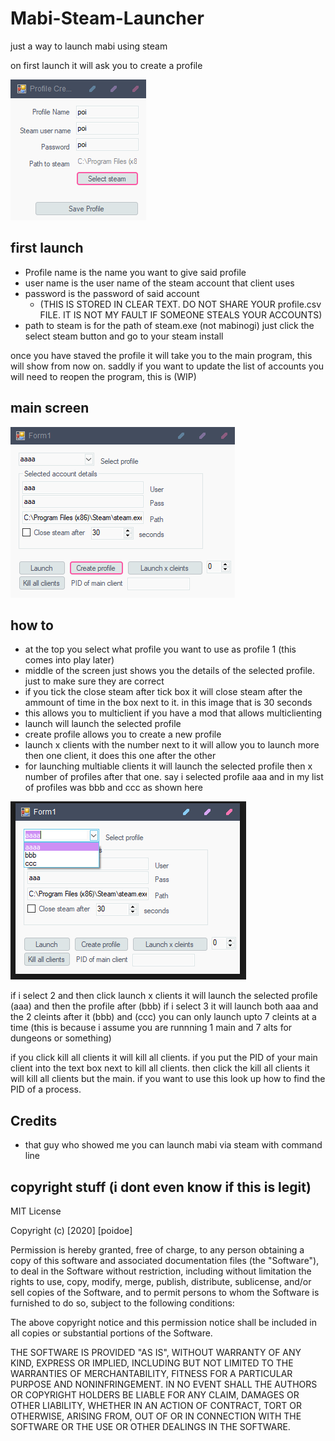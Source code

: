 # Mabi-Steam-Launcher
just a way to launch mabi using steam 

on first launch it will ask you to create a profile


![Preview](createprofile.png)

## first launch
* Profile name is the name you want to give said profile
* user name is the user name of the steam account that client uses
* password is the password of said account 
  * (THIS IS STORED IN CLEAR TEXT. DO NOT SHARE YOUR profile.csv FILE. IT IS NOT MY FAULT IF SOMEONE STEALS YOUR ACCOUNTS)
* path to steam is for the path of steam.exe (not mabinogi) just click the select steam button and go to your steam install

once you have staved the profile it will take you to the main program, this will show from now on.
saddly if you want to update the list of accounts you will need to reopen the program, this is (WIP)


## main screen
![Preview](mainscreen.png)

## how to
* at the top you select what profile you want to use as profile 1 (this comes into play later)
* middle of the screen just shows you the details of the selected profile. just to make sure they are correct
* if you tick the close steam after tick box it will close steam after the ammount of time in the box next to it. in this image that is 30 seconds
* this allows you to multiclient if you have a mod that allows multiclienting
* launch will launch the selected profile
* create profile allows you to create a new profile
* launch x clients with the number next to it will allow you to launch more then one client, it does this one after the other
* for launching multiable clients it will launch the selected profile then x number of profiles after that one.
say i selected profile aaa and in my list of profiles was bbb and ccc as shown here


![Preview](more.png)

if i select 2 and then click launch x clients it will launch the selected profile (aaa) and then the profile after (bbb) 
if i select 3 it will launch both aaa and the 2 cleints after it (bbb) and (ccc)
you can only launch upto 7 cleints at a time (this is because i assume you are runnning 1 main and 7 alts for dungeons or something)

if you click kill all clients it will kill all clients.
if you put the PID of your main client into the text box next to kill all clients. then click the kill all clients it will kill all clients but the main.
if you want to use this look up how to find the PID of a process. 

## Credits
* that guy who showed me you can launch mabi via steam with command line

## copyright stuff (i dont even know if this is legit)

MIT License

Copyright (c) [2020] [poidoe]

Permission is hereby granted, free of charge, to any person obtaining a copy
of this software and associated documentation files (the "Software"), to deal
in the Software without restriction, including without limitation the rights
to use, copy, modify, merge, publish, distribute, sublicense, and/or sell
copies of the Software, and to permit persons to whom the Software is
furnished to do so, subject to the following conditions:

The above copyright notice and this permission notice shall be included in all
copies or substantial portions of the Software.

THE SOFTWARE IS PROVIDED "AS IS", WITHOUT WARRANTY OF ANY KIND, EXPRESS OR
IMPLIED, INCLUDING BUT NOT LIMITED TO THE WARRANTIES OF MERCHANTABILITY,
FITNESS FOR A PARTICULAR PURPOSE AND NONINFRINGEMENT. IN NO EVENT SHALL THE
AUTHORS OR COPYRIGHT HOLDERS BE LIABLE FOR ANY CLAIM, DAMAGES OR OTHER
LIABILITY, WHETHER IN AN ACTION OF CONTRACT, TORT OR OTHERWISE, ARISING FROM,
OUT OF OR IN CONNECTION WITH THE SOFTWARE OR THE USE OR OTHER DEALINGS IN THE
SOFTWARE.

